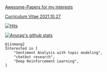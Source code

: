 [Awesome-Papers for my interests](https://github.com/jinmang2/Awesome-Papers)

[Curriculum Vitae 2021.10.27](https://raw.githubusercontent.com/jinmang2/jinmang2/master/cv.pdf)

[![Hits](https://hits.seeyoufarm.com/api/count/incr/badge.svg?url=https%3A%2F%2Fgithub.com%2Fjinmang2&count_bg=%2379C83D&title_bg=%23555555&icon=&icon_color=%23E7E7E7&title=hits&edge_flat=false)](https://hits.seeyoufarm.com)

[![Anurag's github stats](https://github-readme-stats.vercel.app/api?username=jinmang2&show_icons=true&theme=radical)](https://github.com/anuraghazra/github-readme-stats)

```
@jinmang2
Interested in [
    "Sentiment Analysis with topic modeling",
    "chatbot research",
    "Deep Reinforcement Learning",
]
```
